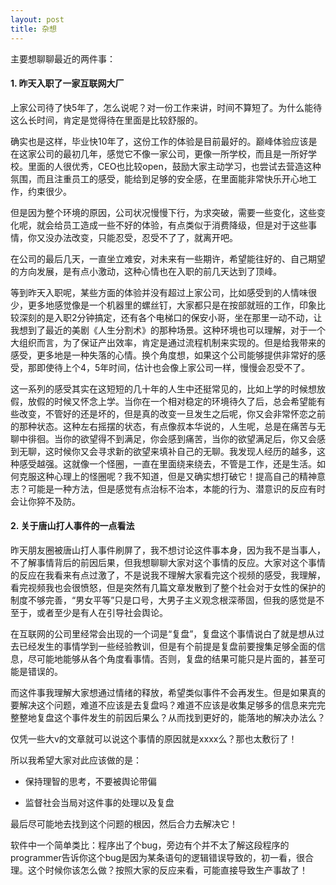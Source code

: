 ```yaml
---
layout: post
title: 杂想
---
```


主要想聊聊最近的两件事：

#### 1. 昨天入职了一家互联网大厂

上家公司待了快5年了，怎么说呢？对一份工作来讲，时间不算短了。为什么能待这么长时间，肯定是觉得待在里面是比较舒服的。

确实也是这样，毕业快10年了，这份工作的体验是目前最好的。巅峰体验应该是在这家公司的最初几年，感觉它不像一家公司，更像一所学校，而且是一所好学校。里面的人很优秀，CEO也比较open，鼓励大家主动学习，也尝试去营造这种氛围，而且注重员工的感受，能给到足够的安全感，在里面能非常快乐开心地工作，约束很少。

但是因为整个环境的原因，公司状况慢慢下行，为求突破，需要一些变化，这些变化呢，就会给员工造成一些不好的体验，有点类似于消费降级，但是对于这些事情，你又没办法改变，只能忍受，忍受不了了，就离开吧。

在公司的最后几天，一直坐立难安，对未来有一些期许，希望能往好的、自己期望的方向发展，是有点小激动，这种心情也在入职的前几天达到了顶峰。

等到昨天入职呢，某些方面的体验并没有超过上家公司，比如感受到的人情味很少，更多地感觉像是一个机器里的螺丝钉，大家都只是在按部就班的工作，印象比较深刻的是入职2分钟搞定，还有各个电梯口的保安小哥，坐在那里一动不动，让我想到了最近的美剧《人生分割术》的那种场景。这种环境也可以理解，对于一个大组织而言，为了保证产出效率，肯定是通过流程机制来实现的。但是给我带来的感受，更多地是一种失落的心情。换个角度想，如果这个公司能够提供非常好的感受，那即使待上个4，5年时间，估计也会像上家公司一样，慢慢会忍受不了。

这一系列的感受其实在这短短的几十年的人生中还挺常见的，比如上学的时候想放假，放假的时候又怀念上学。当你在一个相对稳定的环境待久了后，总会希望能有些改变，不管好的还是坏的，但是真的改变一旦发生之后呢，你又会非常怀恋之前的那种状态。这种左右摇摆的状态，有点像叔本华说的，人生呢，总是在痛苦与无聊中徘徊。当你的欲望得不到满足，你会感到痛苦，当你的欲望满足后，你又会感到无聊，这时候你又会寻求新的欲望来填补自己的无聊。我发现人经历的越多，这种感受越强。这就像一个怪圈，一直在里面绕来绕去，不管是工作，还是生活。如何克服这种心理上的怪圈呢？我不知道，但是又确实想打破它！提高自己的精神意志？可能是一种方法，但是感觉有点治标不治本，本能的行为、潜意识的反应有时会让你猝不及防。

#### 2. 关于唐山打人事件的一点看法

昨天朋友圈被唐山打人事件刷屏了，我不想讨论这件事本身，因为我不是当事人，不了解事情背后的前因后果，但我想聊聊大家对这个事情的反应。大家对这个事情的反应在我看来有点过激了，不是说我不理解大家看完这个视频的感受，我理解，看完视频我也会很愤怒，但是突然有几篇文章发散到了整个社会对于女性的保护的制度不够完善，“男女平等”只是口号，大男子主义观念根深蒂固，但我的感觉是不至于，或者至少是有人在引导社会舆论。

在互联网的公司里经常会出现的一个词是“复盘”，复盘这个事情说白了就是想从过去已经发生的事情学到一些经验教训，但是有个前提是复盘前要搜集足够全面的信息，尽可能地能够从各个角度看事情。否则，复盘的结果可能只是片面的，甚至可能是错误的。

而这件事我理解大家想通过情绪的释放，希望类似事件不会再发生。但是如果真的要解决这个问题，难道不应该是去复盘吗？难道不应该是收集足够多的信息来完完整整地复盘这个事件发生的前因后果么？从而找到更好的，能落地的解决办法么？

仅凭一些大v的文章就可以说这个事情的原因就是xxxx么？那也太敷衍了！

所以我希望大家对此应该做的是：

- 保持理智的思考，不要被舆论带偏

- 监督社会当局对这件事的处理以及复盘

最后尽可能地去找到这个问题的根因，然后合力去解决它！

软件中一个简单类比：程序出了个bug，旁边有个并不太了解这段程序的programmer告诉你这个bug是因为某条语句的逻辑错误导致的，初一看，很合理。这个时候你该怎么做？按照大家的反应来看，可能直接导致生产事故了！



